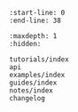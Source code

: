 ```{include} ../README.md
:start-line: 0
:end-line: 38
```

```{toctree}
:maxdepth: 1
:hidden:

tutorials/index
api
examples/index
guides/index
notes/index
changelog
```
